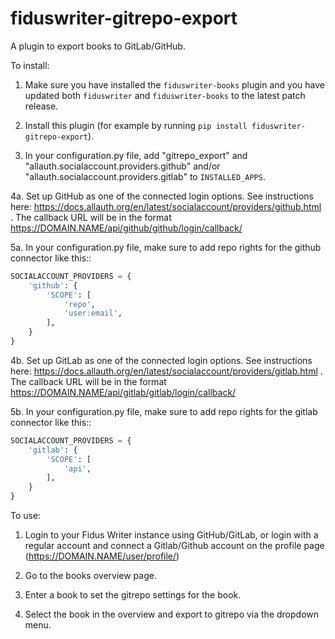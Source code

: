 fiduswriter-gitrepo-export
==========================

A plugin to export books to GitLab/GitHub.

To install:

1. Make sure you have installed the `fiduswriter-books` plugin and you have updated both `fiduswriter` and `fiduswriter-books` to the latest patch release.

2. Install this plugin (for example by running ``pip install fiduswriter-gitrepo-export``).

3. In your configuration.py file, add "gitrepo_export" and "allauth.socialaccount.providers.github" and/or "allauth.socialaccount.providers.gitlab" to ``INSTALLED_APPS``.

4a. Set up GitHub as one of the connected login options. See instructions here: https://docs.allauth.org/en/latest/socialaccount/providers/github.html . The callback URL will be in the format https://DOMAIN.NAME/api/github/github/login/callback/

5a. In your configuration.py file, make sure to add repo rights for the github connector like this::

```python
SOCIALACCOUNT_PROVIDERS = {
    'github': {
        'SCOPE': [
            'repo',
            'user:email',
        ],
    }
}
```

4b. Set up GitLab as one of the connected login options. See instructions here: https://docs.allauth.org/en/latest/socialaccount/providers/gitlab.html . The callback URL will be in the format https://DOMAIN.NAME/api/gitlab/gitlab/login/callback/

5b. In your configuration.py file, make sure to add repo rights for the gitlab connector like this::

```python
SOCIALACCOUNT_PROVIDERS = {
    'gitlab': {
        'SCOPE': [
            'api',
        ],
    }
}
```

To use:

1. Login to your Fidus Writer instance using GitHub/GitLab, or login with a regular account and connect a Gitlab/Github account on the profile page (https://DOMAIN.NAME/user/profile/)

2. Go to the books overview page.

3. Enter a book to set the gitrepo settings for the book.

4. Select the book in the overview and export to gitrepo via the dropdown menu.
